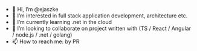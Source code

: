 - 👋 Hi, I’m @ejaszke
- 👀 I’m interested in full stack application development, architecture etc.
- 🌱 I’m currently learning .net in the cloud
- 💞️ I’m looking to collaborate on project written with (TS / React / Angular / node.js / .net / golang)
- 📫 How to reach me: by PR

<!---
ejaszke/ejaszke is a ✨ special ✨ repository because its `README.md` (this file) appears on your GitHub profile.
You can click the Preview link to take a look at your changes.
--->
